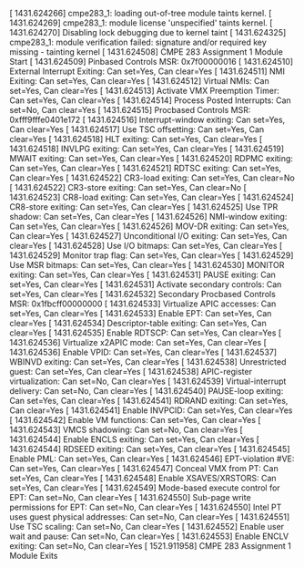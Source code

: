 [ 1431.624266] cmpe283_1: loading out-of-tree module taints kernel.
[ 1431.624269] cmpe283_1: module license 'unspecified' taints kernel.
[ 1431.624270] Disabling lock debugging due to kernel taint
[ 1431.624325] cmpe283_1: module verification failed: signature and/or required key missing - tainting kernel
[ 1431.624508] CMPE 283 Assignment 1 Module Start
[ 1431.624509] Pinbased Controls MSR: 0x7f00000016
[ 1431.624510]   External Interrupt Exiting: Can set=Yes, Can clear=Yes
[ 1431.624511]   NMI Exiting: Can set=Yes, Can clear=Yes
[ 1431.624512]   Virtual NMIs: Can set=Yes, Can clear=Yes
[ 1431.624513]   Activate VMX Preemption Timer: Can set=Yes, Can clear=Yes
[ 1431.624514]   Process Posted Interrupts: Can set=No, Can clear=Yes
[ 1431.624515] Procbased Controls MSR: 0xfff9fffe0401e172
[ 1431.624516]   Interrupt-window exiting: Can set=Yes, Can clear=Yes
[ 1431.624517]   Use TSC offsetting: Can set=Yes, Can clear=Yes
[ 1431.624518]   HLT exiting: Can set=Yes, Can clear=Yes
[ 1431.624518]   INVLPG exiting: Can set=Yes, Can clear=Yes
[ 1431.624519]   MWAIT exiting: Can set=Yes, Can clear=Yes
[ 1431.624520]   RDPMC exiting: Can set=Yes, Can clear=Yes
[ 1431.624521]   RDTSC exiting: Can set=Yes, Can clear=Yes
[ 1431.624522]   CR3-load exiting: Can set=Yes, Can clear=No
[ 1431.624522]   CR3-store exiting: Can set=Yes, Can clear=No
[ 1431.624523]   CR8-load exiting: Can set=Yes, Can clear=Yes
[ 1431.624524]   CR8-store exiting: Can set=Yes, Can clear=Yes
[ 1431.624525]   Use TPR shadow: Can set=Yes, Can clear=Yes
[ 1431.624526]   NMI-window exiting: Can set=Yes, Can clear=Yes
[ 1431.624526]   MOV-DR exiting: Can set=Yes, Can clear=Yes
[ 1431.624527]   Unconditional I/O exiting: Can set=Yes, Can clear=Yes
[ 1431.624528]   Use I/O bitmaps: Can set=Yes, Can clear=Yes
[ 1431.624529]   Monitor trap flag: Can set=Yes, Can clear=Yes
[ 1431.624529]   Use MSR bitmaps: Can set=Yes, Can clear=Yes
[ 1431.624530]   MONITOR exiting: Can set=Yes, Can clear=Yes
[ 1431.624531]   PAUSE exiting: Can set=Yes, Can clear=Yes
[ 1431.624531]   Activate secondary controls: Can set=Yes, Can clear=Yes
[ 1431.624532] Secondary Procbased Controls MSR: 0x1fbcff00000000
[ 1431.624533]   Virtualize APIC accesses: Can set=Yes, Can clear=Yes
[ 1431.624533]   Enable EPT: Can set=Yes, Can clear=Yes
[ 1431.624534]   Descriptor-table exiting: Can set=Yes, Can clear=Yes
[ 1431.624535]   Enable RDTSCP: Can set=Yes, Can clear=Yes
[ 1431.624536]   Virtualize x2APIC mode: Can set=Yes, Can clear=Yes
[ 1431.624536]   Enable VPID: Can set=Yes, Can clear=Yes
[ 1431.624537]   WBINVD exiting: Can set=Yes, Can clear=Yes
[ 1431.624538]   Unrestricted guest: Can set=Yes, Can clear=Yes
[ 1431.624538]   APIC-register virtualization: Can set=No, Can clear=Yes
[ 1431.624539]   Virtual-interrupt delivery: Can set=No, Can clear=Yes
[ 1431.624540]   PAUSE-loop exiting: Can set=Yes, Can clear=Yes
[ 1431.624541]   RDRAND exiting: Can set=Yes, Can clear=Yes
[ 1431.624541]   Enable INVPCID: Can set=Yes, Can clear=Yes
[ 1431.624542]   Enable VM functions: Can set=Yes, Can clear=Yes
[ 1431.624543]   VMCS shadowing: Can set=No, Can clear=Yes
[ 1431.624544]   Enable ENCLS exiting: Can set=Yes, Can clear=Yes
[ 1431.624544]   RDSEED exiting: Can set=Yes, Can clear=Yes
[ 1431.624545]   Enable PML: Can set=Yes, Can clear=Yes
[ 1431.624546]   EPT-violation #VE: Can set=Yes, Can clear=Yes
[ 1431.624547]   Conceal VMX from PT: Can set=Yes, Can clear=Yes
[ 1431.624548]   Enable XSAVES/XRSTORS: Can set=Yes, Can clear=Yes
[ 1431.624549]   Mode-based execute control for EPT: Can set=No, Can clear=Yes
[ 1431.624550]   Sub-page write permissions for EPT: Can set=No, Can clear=Yes
[ 1431.624550]   Intel PT uses guest physical addresses: Can set=No, Can clear=Yes
[ 1431.624551]   Use TSC scaling: Can set=No, Can clear=Yes
[ 1431.624552]   Enable user wait and pause: Can set=No, Can clear=Yes
[ 1431.624553]   Enable ENCLV exiting: Can set=No, Can clear=Yes
[ 1521.911958] CMPE 283 Assignment 1 Module Exits
